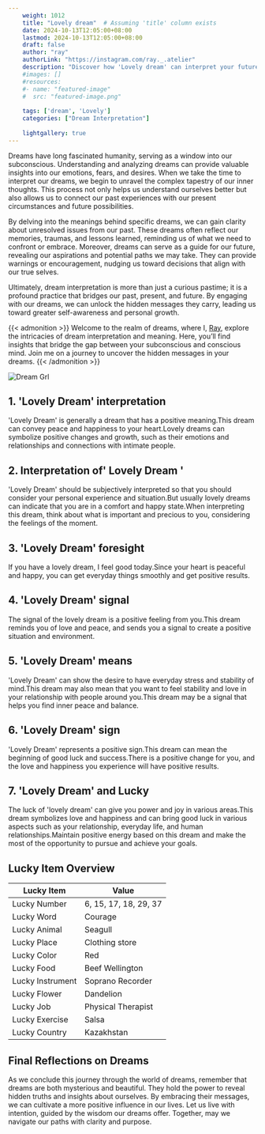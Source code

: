 ```yaml
---
    weight: 1012
    title: "Lovely dream"  # Assuming 'title' column exists
    date: 2024-10-13T12:05:00+08:00
    lastmod: 2024-10-13T12:05:00+08:00
    draft: false
    author: "ray"
    authorLink: "https://instagram.com/ray._.atelier"
    description: "Discover how 'Lovely dream' can interpret your future and uncover its significant meanings in your life."
    #images: []
    #resources:
    #- name: "featured-image"
    #  src: "featured-image.png"
    
    tags: ['dream', 'Lovely']
    categories: ["Dream Interpretation"]
    
    lightgallery: true
---
```

    
Dreams have long fascinated humanity, serving as a window into our subconscious. Understanding and analyzing dreams can provide valuable insights into our emotions, fears, and desires. When we take the time to interpret our dreams, we begin to unravel the complex tapestry of our inner thoughts. This process not only helps us understand ourselves better but also allows us to connect our past experiences with our present circumstances and future possibilities.

By delving into the meanings behind specific dreams, we can gain clarity about unresolved issues from our past. These dreams often reflect our memories, traumas, and lessons learned, reminding us of what we need to confront or embrace. Moreover, dreams can serve as a guide for our future, revealing our aspirations and potential paths we may take. They can provide warnings or encouragement, nudging us toward decisions that align with our true selves.

Ultimately, dream interpretation is more than just a curious pastime; it is a profound practice that bridges our past, present, and future. By engaging with our dreams, we can unlock the hidden messages they carry, leading us toward greater self-awareness and personal growth.

{{< admonition >}}
Welcome to the realm of dreams, where I, [Ray](https://instagram.com/ray._.atelier), explore the intricacies of dream interpretation and meaning. Here, you’ll find insights that bridge the gap between your subconscious and conscious mind. Join me on a journey to uncover the hidden messages in your dreams.
{{< /admonition >}}

![Dream Grl](https://cdn.pixabay.com/photo/2017/11/02/03/35/gothic-2910057_1280.jpg "Dream Grl")

## 1. 'Lovely Dream' interpretation
'Lovely Dream' is generally a dream that has a positive meaning.This dream can convey peace and happiness to your heart.Lovely dreams can symbolize positive changes and growth, such as their emotions and relationships and connections with intimate people.

## 2. Interpretation of' Lovely Dream '
'Lovely Dream' should be subjectively interpreted so that you should consider your personal experience and situation.But usually lovely dreams can indicate that you are in a comfort and happy state.When interpreting this dream, think about what is important and precious to you, considering the feelings of the moment.

## 3. 'Lovely Dream' foresight
If you have a lovely dream, I feel good today.Since your heart is peaceful and happy, you can get everyday things smoothly and get positive results.

## 4. 'Lovely Dream' signal
The signal of the lovely dream is a positive feeling from you.This dream reminds you of love and peace, and sends you a signal to create a positive situation and environment.

## 5. 'Lovely Dream' means
'Lovely Dream' can show the desire to have everyday stress and stability of mind.This dream may also mean that you want to feel stability and love in your relationship with people around you.This dream may be a signal that helps you find inner peace and balance.

## 6. 'Lovely Dream' sign
'Lovely Dream' represents a positive sign.This dream can mean the beginning of good luck and success.There is a positive change for you, and the love and happiness you experience will have positive results.

## 7. 'Lovely Dream' and Lucky
The luck of 'lovely dream' can give you power and joy in various areas.This dream symbolizes love and happiness and can bring good luck in various aspects such as your relationship, everyday life, and human relationships.Maintain positive energy based on this dream and make the most of the opportunity to pursue and achieve your goals.

## Lucky Item Overview
| Lucky Item          | Value              |
|---------------|--------------------|
| Lucky Number        | 6, 15, 17, 18, 29, 37  |
| Lucky Word          | Courage |
| Lucky Animal        | Seagull |
| Lucky Place         | Clothing store     |
| Lucky Color         | Red     |
| Lucky Food          | Beef Wellington      |
| Lucky Instrument    | Soprano Recorder |
| Lucky Flower        | Dandelion    |
| Lucky Job           | Physical Therapist       |
| Lucky Exercise      | Salsa  |
| Lucky Country       | Kazakhstan    |


##  Final Reflections on Dreams

As we conclude this journey through the world of dreams, remember that dreams are both mysterious and beautiful. They hold the power to reveal hidden truths and insights about ourselves. By embracing their messages, we can cultivate a more positive influence in our lives. Let us live with intention, guided by the wisdom our dreams offer. Together, may we navigate our paths with clarity and purpose.
